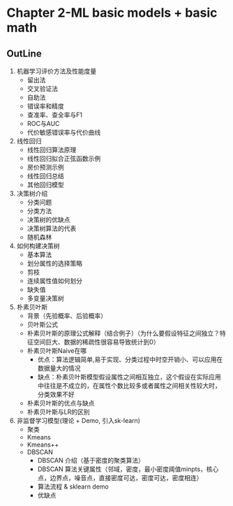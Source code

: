 # Chapter 2-ML basic models + basic math
## OutLine
1. 机器学习评价方法及性能度量
	- 留出法
	- 交叉验证法
	- 自助法
	- 错误率和精度
	- 查准率、查全率与F1
	- ROC与AUC
	- 代价敏感错误率与代价曲线
2. 线性回归
	- 线性回归算法原理
	- 线性回归拟合正弦函数示例
	- 房价预测示例
	- 线性回归总结
	- 其他回归模型
3. 决策树介绍
	- 分类问题
	- 分类方法
	- 决策树的优缺点
	- 决策树算法的代表
	- 随机森林
4. 如何构建决策树
	- 基本算法
	- 划分属性的选择策略
	- 剪枝
	- 连续属性值如何划分
	- 缺失值
	- 多变量决策树
5. 朴素贝叶斯
	- 背景（先验概率、后验概率）
	- 贝叶斯公式
	- 朴素贝叶斯的原理公式解释（结合例子）（为什么要假设特征之间独立？特征空间巨大、数据的稀疏性很容易导致统计到0）
	- 朴素贝叶斯Naive在哪
		- 优点：算法逻辑简单,易于实现、分类过程中时空开销小、可以应用在数据量大的情况
		- 缺点：朴素贝叶斯模型假设属性之间相互独立，这个假设在实际应用中往往是不成立的，在属性个数比较多或者属性之间相关性较大时，分类效果不好
	- 朴素贝叶斯的优点与缺点
	- 朴素贝叶斯与LR的区别
6. 非监督学习模型(理论 + Demo, 引入sk-learn)
	- 聚类
	- Kmeans
	- Kmeans++
	- DBSCAN
		- DBSCAN 介绍（基于密度的聚类算法）
		- DBSCAN 算法关键属性（邻域，密度，最小密度阈值minpts，核心点，边界点，噪音点，直接密度可达，密度可达，密度相连）
		- 算法流程 & sklearn demo
		- 优缺点

